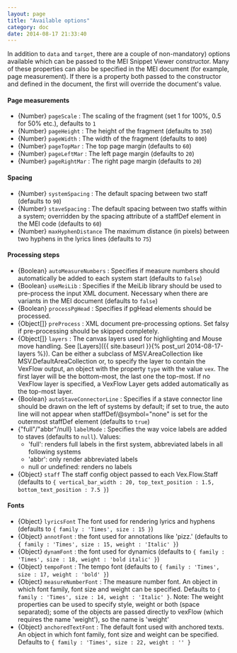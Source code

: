 ```yaml
---
layout: page
title: "Available options"
category: doc
date: 2014-08-17 21:33:40
---
```


In addition to `data` and `target`, there are a couple of non-mandatory) options available which can be passed to the MEI Snippet Viewer constructor. Many of these 
properties can also be specified in the MEI document (for example, page measurement). If there is a property 
both passed to the constructor and defined in the document, the first will override the document's value.

#### Page measurements

- {Number} `pageScale` : The scaling of the fragment (set 1 for 100%, 0.5 for 50% etc.), defaults to `1`
- {Number} `pageHeight` : The height of the fragment (defaults to `350`)
- {Number} `pageWidth` : The width of the fragment (defaults to `800`)
- {Number} `pageTopMar` : The top page margin (defaults to `60`)
- {Number} `pageLeftMar` : The left page margin (defaults to `20`)
- {Number} `pageRightMar` : The right page margin  (defaults to `20`)

#### Spacing

- {Number} `systemSpacing` : The default spacing between two staff  (defaults to `90`)
- {Number} `staveSpacing` : The default spacing between two staffs within a system; overridden by the spacing attribute of a staffDef element in the MEI code 
(defaults to `60`)
- {Number} `maxHyphenDistance` The maximum distance (in pixels) between two hyphens in the lyrics lines  (defaults to `75`)

#### Processing steps

- {Boolean} `autoMeasureNumbers` : Specifies if measure numbers should automatically be added to each system start (defaults to `false`)
- {Boolean} `useMeiLib` : Specifies if the MeiLib library should be used to pre-process the input XML document. Necessary when there are variants in the MEI document (defaults to `false`)
- {Boolean} `processPgHead` : Specifies if pgHead elements should be processed.
- {Object[]} `preProcess` : XML document pre-processing options. Set falsy if pre-processing should be skipped completely.
- {Object[]} `layers` : The canvas layers used for highlighting and Mouse move handling. See [Layers]({{ site.baseurl }}{% post_url 2014-08-17-layers %}). Can be either a subclass of MSV.AreaCollection like MSV.DefaultAreaCollection or, to specify the layer to contain the VexFlow output, an object with the property `type` with the value `vex`. The first layer will be the bottom-most, the last one the top-most. If no VexFlow layer is specified, a VexFlow Layer gets added automatically as the top-most layer. 
- {Boolean} `autoStaveConnectorLine` : Specifies if a stave connector line should be drawn on the left of systems by default; if set to true, the auto line will not appear when staffDef/@symbol="none" is set for the outermost staffDef element (defaults to `true`)
- {"full"/"abbr"/null} `labelMode` : Specifies the way voice labels are added to staves (defaults to `null`). Values:
     - 'full': renders full labels in the first system, abbreviated labels in all following systems
     - 'abbr': only render abbreviated labels
     - null or undefined: renders no labels
- {Object} `staff` The staff config object passed to each Vex.Flow.Staff (defaults to `{
    vertical_bar_width : 20,
    top_text_position : 1.5,
    bottom_text_position : 7.5
  }`) 

#### Fonts

- {Object} `lyricsFont` The font used for rendering lyrics and hyphens (defaults to 
    `{
       family : 'Times',
       size : 15
     }`)
- {Object} `annotFont` : the font used for annotations like 'pizz.' (defaults to `{
      family : 'Times',
      size : 15,
      weight : 'Italic'
    }`) 
- {Object} `dynamFont` : the font used for dynamics (defaults to `{
      family : 'Times',
      size : 18,
      weight : 'bold italic'
    }`) 
- {Object} `tempoFont` : The tempo font (defaults to `{
      family : 'Times',
      size : 17,
      weight : 'bold'
    }`) 
- {Object} `measureNumberFont` : The measure number font. An object in which font family, font size and weight can be specified. Defaults to
 `{
     family : 'Times',
     size : 14,
     weight : 'Italic'
 }`. Note: The weight properties can be used to specify style, weight or both (space separated); some of the objects are passed directly to vexFlow (which requires the name 'weight'), so the name is 'weight'
- {Object} `anchoredTextFont` : The default font used with anchored texts. An object in which font family, font size and weight can be specified. Defaults to 
 `{
     family : 'Times',
     size : 22,
     weight : ''
    }`

